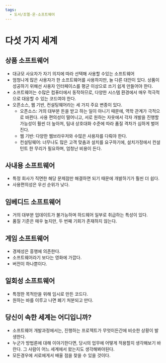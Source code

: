 ```yaml
---
tags:
  - 도서/조엘-온-소프트웨어
---
```


# 다섯 가지 세계

## 상품 소프트웨어

- 대규모 사요자가 자기 의지에 따라 선택해 사용할 수있는 소프트웨어
- 엄청나게 많은 사용자가 한 소프트웨어를 사용하지만, 늘 다른 대안이 있다. 상품이 성공하기 위해선 사용자 인터페이스를 평균 이상으로 쓰기 쉽게 만들어야 한다.
- 소프트웨어는 수많은 컴퓨터에서 동작하므로, 다양한 시스템 환경에서 매우 적극적으로 대응할 수 있는 코드여야 한다.
- 오픈소스, 웹 기반, 컨설팅웨어라는 세 가지 주요 변종이 있다.
  - 오픈소스: 거의 대부분 돈을 받고 하는 일이 아니기 때문에, 역학 관계가 극적으로 바뀐다. 사용 편의성이 떨어니고, 서로 원하는 자옷에서 각자 개발을 진행할 가능성이 훨씬 더 높아져, 팀내 상호대화 수준에 따라 품질 격차가 심하게 벌어진다.
  - 웹 기반: 다양한 웹브라우저와 수많은 사용자를 다뤄야 한다.
  - 컨설팅웨어: 너무나도 많은 고객 맞춤과 설치를 요구하기에, 설치가정에서 컨설턴트 한 무리가 필요하며, 엄청난 비용이 든다.

## 사내용 소프트웨어

- 특정 회사가 직면한 해당 문제점만 해결하면 되기 때문에 개발하기가 훨씬 더 쉽다.
- 사용편의성은 우선 순위가 낮다.

## 임베디드 소프트웨어

- 거의 대부분 업데이트가 불가능하며 하드웨어 일부로 취급하는 특성이 있다.
- 품질 기준은 매우 높지만, 두 번째 기회가 존재하지 않는다.

## 게임 소프트웨어

- 경제성은 흥행에 의존한다.
- 소프트웨어라기 보다는 영화에 가깝다.
- 버전이 하나뿐이다.

## 일회성 소프트웨어

- 특정한 목적만을 위해 임시로 만든 코드다.
- 원하는 바를 이루고 나면 폐기 처분되고 만다.

## 당신이 속한 세계는 어디입니까?

- 소프트웨어 개발과정에서는, 진행하는 프로젝트가 무엇이든간에 비슷한 상황이 발생한다.
- 누군가 방법론에 대해 이야기한다면, 당시의 업무에 어떻게 적용할지 생각해보기 바란다. 그 사람이 어느 세계에서 왔는지도 생각해봐야된다.
- 모든경우에 서로에게서 배울 점을 찾을 수 있을 것이다. 